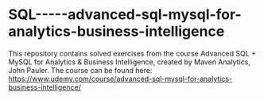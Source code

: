 # SQL-----advanced-sql-mysql-for-analytics-business-intelligence

This repository contains solved exercises from the course Advanced SQL + MySQL for Analytics & Business Intelligence, created by Maven Analytics, John Pauler.
The course can be found here: https://www.udemy.com/course/advanced-sql-mysql-for-analytics-business-intelligence/
